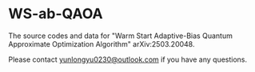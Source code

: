 # WS-ab-QAOA

The source codes and data for "Warm Start Adaptive-Bias Quantum Approximate Optimization Algorithm" arXiv:2503.20048.

Please contact yunlongyu0230@outlook.com if you have any questions.
